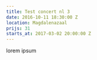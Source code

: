 ```yaml
---
title: Test concert nl 3
date: 2016-10-11 18:30:00 Z
location: Magdalenazaal
prijs: 31
starts_at: 2017-03-02 20:00:00 Z
---
```


lorem ipsum
